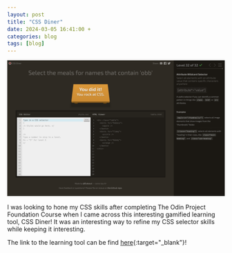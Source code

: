 ```yaml
---
layout: post
title: "CSS Diner"
date: 2024-03-05 16:41:00 +
categories: blog
tags: [blog]
---
```


![Screenshot of the completion of CSS Diner](/assets/images/css-diner.png)

I was looking to hone my CSS skills after completing The Odin Project Foundation Course when I came across this interesting gamified learning tool, CSS Diner! It was an interesting way to refine my CSS selector skills while keeping it interesting.

The link to the learning tool can be find [here](https://flukeout.github.io/){:target="\_blank"}!
